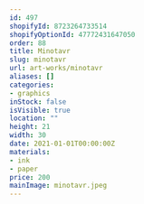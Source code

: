 ```yaml
---
id: 497
shopifyId: 8723264733514
shopifyOptionId: 47772431647050
order: 88
title: Minotavr
slug: minotavr
url: art-works/minotavr
aliases: []
categories:
- graphics
inStock: false
isVisible: true
location: ""
height: 21
width: 30
date: 2021-01-01T00:00:00Z
materials:
- ink
- paper
price: 200
mainImage: minotavr.jpeg
---
```

